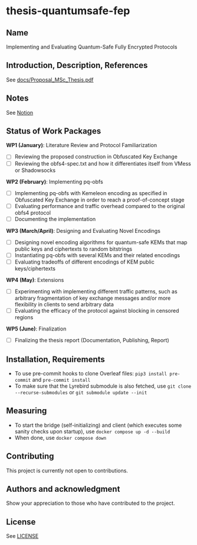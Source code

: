 # thesis-quantumsafe-fep

## Name
Implementing and Evaluating Quantum-Safe Fully Encrypted Protocols

## Introduction, Description, References
See [docs/Proposal_MSc_Thesis.pdf](docs/Proposal_MSc_Thesis.pdf)

## Notes
See [Notion](https://www.notion.so/MSc-Thesis-172b3139d28980ee8917f71ec2b4ba35?pvs=4)

## Status of Work Packages

**WP1 (January)**: Literature Review and Protocol Familiarization

- [ ] Reviewing the proposed construction in Obfuscated Key Exchange
- [ ] Reviewing the obfs4-spec.txt  and how it differentiates itself from VMess or Shadowsocks

**WP2 (February)**: Implementing pq-obfs

- [ ] Implementing pq-obfs with Kemeleon encoding as specified in Obfuscated Key Exchange in order to reach a proof-of-concept stage
- [ ] Evaluating performance and traffic overhead compared to the original obfs4 protocol
- [ ] Documenting the implementation

**WP3 (March/April)**: Designing and Evaluating Novel Encodings

- [ ] Designing novel encoding algorithms for quantum-safe KEMs that map public keys and ciphertexts to random bitstrings
- [ ] Instantiating pq-obfs with several KEMs and their related encodings
- [ ] Evaluating tradeoffs of different encodings of KEM public keys/ciphertexts

**WP4 (May)**: Extensions

- [ ] Experimenting with implementing different traffic patterns, such as arbitrary fragmentation of key exchange messages and/or more flexibility in clients to send arbitrary data
- [ ] Evaluating the efficacy of the protocol against blocking in censored regions

**WP5 (June)**: Finalization

- [ ] Finalizing the thesis report (Documentation, Publishing, Report)

## Installation, Requirements

- To use pre-commit hooks to clone Overleaf files: `pip3 install pre-commit` and `pre-commit install`
- To make sure that the Lyrebird submodule is also fetched, use `git clone --recurse-submodules` or `git submodule update --init`

## Measuring

- To start the bridge (self-initializing) and client (which executes some sanity checks upon startup), use `docker compose up -d --build`
- When done, use `docker compose down`

## Contributing
This project is currently not open to contributions.

## Authors and acknowledgment
Show your appreciation to those who have contributed to the project.

## License
See [LICENSE](LICENSE)
